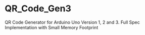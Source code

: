 QR_Code_Gen3
============

QR Code Generator for Arduino Uno Version 1, 2 and 3. Full Spec Implementation with Small Memory Footprint
